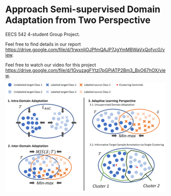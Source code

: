 # Approach Semi-supervised Domain Adaptation from Two Perspective

EECS 542 4-student Group Project.

Feel free to find details in our report https://drive.google.com/file/d/1rwxnIiOJPfmQAJP7JgYmMBWaVxQofvcG/view.

Feel free to watch our video for this project https://drive.google.com/file/d/1GvuzagFYtzl7pGPiATP2Bm3_BxO67hOX/view.



![Fig1](Fig1.PNG)





